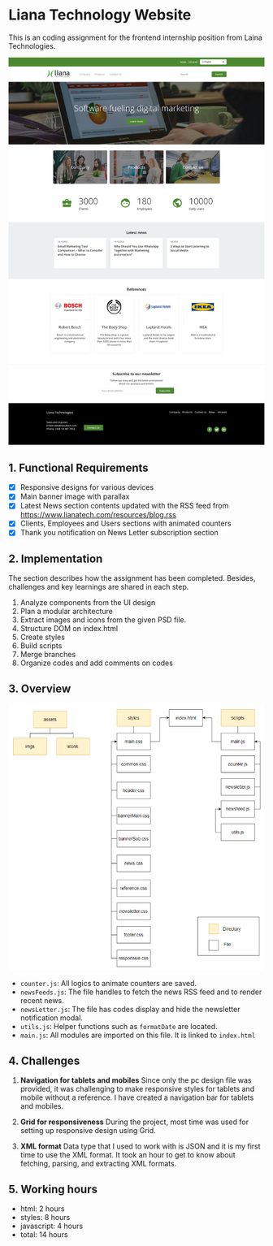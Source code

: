 # Liana Technology Website

This is an coding assignment for the frontend internship position from Laina Technologies.

<p align="center">
  <img width="800px" height="auto" src="./assets/img/website.png">
</p>

## 1. Functional Requirements

- [x] Responsive designs for various devices
- [x] Main banner image with parallax
- [x] Latest News section contents updated with the RSS feed from https://www.lianatech.com/resources/blog.rss
- [x] Clients, Employees and Users sections with animated counters
- [x] Thank you notification on News Letter subscription section

## 2. Implementation

The section describes how the assignment has been completed. Besides, challenges and key learnings are shared in each step.

1. Analyze components from the UI design
2. Plan a modular architecture
3. Extract images and icons from the given PSD file.
4. Structure DOM on index.html
5. Create styles
6. Build scripts
7. Merge branches
8. Organize codes and add comments on codes

## 3. Overview

<p align="center">
  <img width="800px" height="auto" src="./assets/img/modules.png">
</p>

- `counter.js`: All logics to animate counters are saved.
- `newsFeeds.js`: The file handles to fetch the news RSS feed and to render recent news.
- `newsLetter.js`: The file has codes display and hide the newsletter notification modal.
- `utils.js`: Helper functions such as `formatDate` are located.
- `main.js`: All modules are imported on this file. It is linked to `index.html`

## 4. Challenges

1. **Navigation for tablets and mobiles**
   Since only the pc design file was provided, it was challenging to make responsive styles for tablets and mobile without a reference. I have created a navigation bar for tablets and mobiles.

2. **Grid for responsiveness**
   During the project, most time was used for setting up responsive design using Grid.

3. **XML format**
   Data type that I used to work with is JSON and it is my first time to use the XML format. It took an hour to get to know about fetching, parsing, and extracting XML formats.

## 5. Working hours

- html: 2 hours
- styles: 8 hours
- javascript: 4 hours
- total: 14 hours
